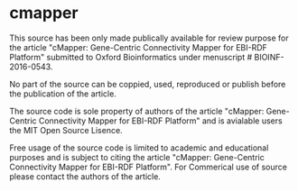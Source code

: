 # cmapper

This source has been only made publically available for review purpose for the article "cMapper: Gene-Centric Connectivity Mapper for EBI-RDF Platform" submitted to Oxford Bioinformatics under menuscript # BIOINF-2016-0543. 

No part of the source can be coppied, used, reproduced or publish before the publication of the article. 

The source code is sole property of authors of the article "cMapper: Gene-Centric Connectivity Mapper for EBI-RDF Platform" and is avialable users the MIT Open Source Lisence. 

Free usage of the source code is limited to academic and educational purposes and is subject to citing the article "cMapper: Gene-Centric Connectivity Mapper for EBI-RDF Platform". For Commerical use of source please contact the authors of the article. 
